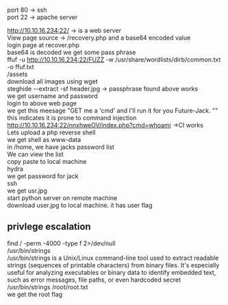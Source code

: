 port 80 -> ssh  
port 22 -> apache server  

http://10.10.16.234:22/ -> is a web server  
View page source -> /recovery.php and a base64 encoded value   
login page at recover.php  
base64 is decoded we get some pass phrase  
ffuf -u http://10.10.16.234:22/FUZZ -w /usr/share/wordlists/dirb/common.txt -o ffuf.txt  
/assets  
download all images using wget  
steghide --extract -sf header.jpg -> passphrase found above works  
we get username and password  
login to above web page  
we get this meesage "GET me a 'cmd' and I'll run it for you Future-Jack. "" this indicates it is prone to command injection  
http://10.10.16.234:22/nnxhweOV/index.php?cmd=whoami ->CI works  
Lets upload a php reverse shell  
we get shell as www-data  
in /home, we have jacks password list  
We can view the list   
copy paste to local machine   
hydra  
we get password for jack  
ssh   
we get usr.jpg  
start python server on remote machine  
download user.jpg to local machine. it has user flag  
## privlege escalation  
find / -perm -4000 -type f 2>/dev/null  
/usr/bin/strings  
/usr/bin/strings is a Unix/Linux command-line tool used to extract readable strings (sequences of printable characters) from binary files. It's especially useful for analyzing executables or binary data to identify embedded text, such as error messages, file paths, or even hardcoded secret  
/usr/bin/strings /root/root.txt  
we get the root flag  








